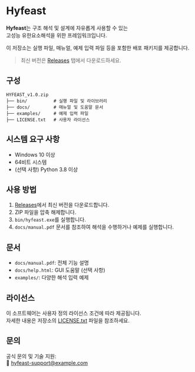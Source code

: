 # Hyfeast

**Hyfeast**는 구조 해석 및 설계에 자유롭게 사용할 수 있는  
고성능 유한요소해석을 위한 프레임워크입니다.

이 저장소는 실행 파일, 매뉴얼, 예제 입력 파일 등을 포함한 배포 패키지를 제공합니다.

>  최신 버전은 [Releases](https://github.com/jrcho/Hyfeast/releases/latest) 탭에서 다운로드하세요.

##  구성

```
HYFEAST_v1.0.zip
├── bin/          # 실행 파일 및 라이브러리
├── docs/         # 매뉴얼 및 도움말 문서
├── examples/     # 예제 입력 파일
├── LICENSE.txt   # 사용자 라이선스
```

## 시스템 요구 사항

- Windows 10 이상
- 64비트 시스템
- (선택 사항) Python 3.8 이상

## 사용 방법

1. [Releases](https://github.com/your-username/Hyfeast/releases)에서 최신 버전을 다운로드합니다.
2. ZIP 파일을 압축 해제합니다.
3. `bin/hyfeast.exe`를 실행합니다.
4. `docs/manual.pdf` 문서를 참조하여 해석을 수행하거나 예제를 실행합니다.

## 문서

- `docs/manual.pdf`: 전체 기능 설명
- `docs/help.html`: GUI 도움말 (선택 사항)
- `examples/`: 다양한 해석 입력 예제

## 라이선스

이 소프트웨어는 사용자 정의 라이선스 조건에 따라 제공됩니다.  
자세한 내용은 저장소의 [LICENSE.txt](LICENSE.txt) 파일을 참조하세요.

## 문의

공식 문의 및 기술 지원:  
📧 hyfeast-support@example.com
